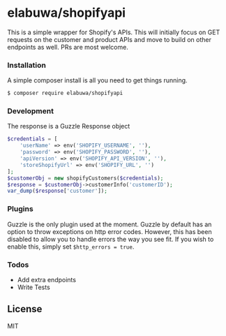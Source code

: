# elabuwa/shopifyapi

This is a simple wrapper for Shopify's APIs.
This will initially focus on GET requests on the customer and product APIs and move to build on other endpoints as well.
PRs are most welcome.

### Installation

A simple composer install is all you need to get things running.

```sh
$ composer require elabuwa/shopifyapi
```

### Development
The response is a Guzzle Response object

```php
$credentials = [
    'userName' => env('SHOPIFY_USERNAME', ''),
    'password' => env('SHOPIFY_PASSWORD', ''),
    'apiVersion' => env('SHOPIFY_API_VERSION', ''),
    'storeShopifyUrl' => env('SHOPIFY_URL', '')
];
$customerObj = new shopifyCustomers($credentials);
$response = $customerObj->customerInfo('customerID');
var_dump($response['customer']);
```

### Plugins

Guzzle is the only plugin used at the moment.
Guzzle by default has an option to throw exceptions on http error codes.
However, this has been disabled to allow you to handle errors the way you see fit.
If you wish to enable this, simply set `$http_errors = true`.


### Todos
 - Add extra endpoints
 - Write Tests

License
----

MIT
